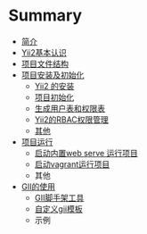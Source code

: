 # Summary

* [简介](README.md)
* [Yii2基本认识](yii2ji-ben-ren-shi.md)
* [项目文件结构](xiang-mu-jie-gou.md)
* [项目安装及初始化](xiang-mu-chu-shi-hua-pei-zhi.md)
  * [Yii2 的安装](yii2-de-an-zhuang.md)
  * [项目初始化](xiang-mu-chu-shi-hua.md)
  * [生成用户表和权限表](sheng-cheng-yong-hu-biao-he-quan-xian-biao.md)
  * [Yii2的RBAC权限管理](yii2de-rbac-quan-xian-guan-li.md)
  * [其他](qi-ta.md)
* [项目运行](xiang-mu-yun-xing.md)
  * [启动内置web serve 运行项目](nei-zhi-web-serve-qi-dong.md)
  * [启动vagrant运行项目](vagrantqi-dong-yun-xing-xiang-mu.md)
  * 其他
* [GII的使用](giide-shi-yong.md)
  * [GII脚手架工具](giijiao-shou-jia-gong-ju.md)
  * [自定义gii模板](zi-ding-yi-gii-mo-ban.md)
  * 示例

